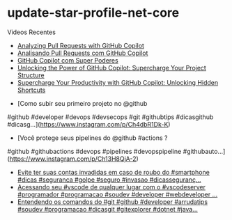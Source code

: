 # update-star-profile-net-core

Videos Recentes
<!-- YOUTUBE:START -->
- [Analyzing Pull Requests with GitHub Copilot](https://www.youtube.com/watch?v=oLkrtUSc53Q)
- [Analisando Pull Requests com GitHub Copilot](https://www.youtube.com/watch?v=Dbuo8BeF96s)
- [GitHub Copilot com Super Poderes](https://www.youtube.com/watch?v=Bax68TL8K6Q)
- [Unlocking the Power of GitHub Copilot: Supercharge Your Project Structure](https://www.youtube.com/watch?v=4r4y2q8ixDo)
- [Supercharge Your Productivity with GitHub Copilot: Unlocking Hidden Shortcuts](https://www.youtube.com/watch?v=AjTzlYgrUDc)
<!-- YOUTUBE:END -->

<!-- INSTA:START -->
- [Como subir seu primeiro projeto no @github 

#github #developer #devops #devsecops #git #githubtips #dicasgithub #dicasg...](https://www.instagram.com/p/Ch4dbR1Dk-K)
- [Você protege seus pipelines do @github #actions ?

#github #githubactions #devops #pipelines #devopspipeline #githubauto...](https://www.instagram.com/p/Ch13H8QjA-2)
- [Evite ter suas contas invadidas em caso de roubo do #smartphone #dicas #seguranca #golpe #seguro #invasao #dicasseguranç...](https://www.instagram.com/p/ChcNPxbjSc3)
- [Acessando seu #vscode de qualquer lugar com o #vscodeserver  #programador #programacao #soudev #developer #webdeveloper ...](https://www.instagram.com/p/ChZjbvijpif)
- [Entendendo os comandos do #git  #github #developer #arrudatips #soudev #programacao #dicasgit #gitexplorer #dotnet #java...](https://www.instagram.com/p/ChW_wwhjd9K)
<!-- INSTA:END -->
